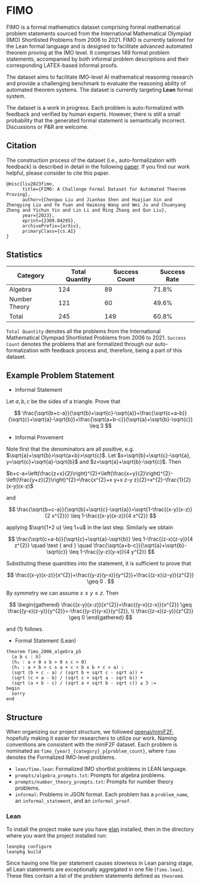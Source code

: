 # FIMO

FIMO is a formal mathematics dataset comprising formal mathematical problem statements sourced from the International Mathematical Olympiad (IMO) Shortlisted Problems from 2006 to 2021. FIMO is currently tailored for the Lean formal language and is designed to facilitate advanced automated theorem proving at the IMO level. It comprises 149 formal problem statements, accompanied by both informal problem descriptions and their corresponding LATEX-based informal proofs. 

The dataset aims to facilitate IMO-level AI mathematical reasoning research and provide a challenging benchmark to evaluate the reasoning ability of automated theorem systems. The dataset is currently targeting **Lean** formal system.

The dataset is a work in progress. Each problem is auto-formalized with feedback and verified by human experts. However, there is still a small probability that the generated formal statement is semantically incorrect. Discussions or P&R are welcome.

## Citation

The construction process of the dataset (i.e., auto-formalization with feedback) is described in detail in the following [paper](https://arxiv.org/abs/2309.04295). If you find our work helpful, please consider to cite this paper.

```
@misc{liu2023fimo,
      title={FIMO: A Challenge Formal Dataset for Automated Theorem Proving}, 
      author={Chengwu Liu and Jianhao Shen and Huajian Xin and Zhengying Liu and Ye Yuan and Haiming Wang and Wei Ju and Chuanyang Zheng and Yichun Yin and Lin Li and Ming Zhang and Qun Liu},
      year={2023},
      eprint={2309.04295},
      archivePrefix={arXiv},
      primaryClass={cs.AI}
}
```

## Statistics

| Category      | Total Quantity | Success Count | Success Rate |
| ------------- | -------------- | ------------- | ------------ |
| Algebra       | 124            | 89            | 71.8%        |
| Number Theory | 121            | 60            | 49.6%        |
| Total         | 245            | 149           | 60.8%        |

`Total Quantity` denotes all the problems from the International Mathematical Olympiad Shortlisted Problems from 2006 to 2021.  `Success Count` denotes the problems that are formalized through our auto-formalization with feedback process and, therefore, being a part of this dataset.

## Example Problem Statement

* Informal Statement

Let $a, b, c$ be the sides of a triangle. Prove that

$$
\frac{\sqrt{b+c-a}}{\sqrt{b}+\sqrt{c}-\sqrt{a}}+\frac{\sqrt{c+a-b}}{\sqrt{c}+\sqrt{a}-\sqrt{b}}+\frac{\sqrt{a+b-c}}{\sqrt{a}+\sqrt{b}-\sqrt{c}} \leq 3
$$

* Informal Provement

Note first that the denominators are all positive, e.g. $\sqrt{a}+\sqrt{b}>\sqrt{a+b}>\sqrt{c}$. Let $x=\sqrt{b}+\sqrt{c}-\sqrt{a}, y=\sqrt{c}+\sqrt{a}-\sqrt{b}$ and $z=\sqrt{a}+\sqrt{b}-\sqrt{c}$. Then

$b+c-a=\left(\frac{z+x}{2}\right)^{2}+\left(\frac{x+y}{2}\right)^{2}-\left(\frac{y+z}{2}\right)^{2}=\frac{x^{2}+x y+x z-y z}{2}=x^{2}-\frac{1}{2}(x-y)(x-z)$

and

$$
\frac{\sqrt{b+c-a}}{\sqrt{b}+\sqrt{c}-\sqrt{a}}=\sqrt{1-\frac{(x-y)(x-z)}{2 x^{2}}} \leq 1-\frac{(x-y)(x-z)}{4 x^{2}}
$$

applying $\sqrt{1+2 u} \leq 1+u$ in the last step. Similarly we obtain

$$
\frac{\sqrt{c+a-b}}{\sqrt{c}+\sqrt{a}-\sqrt{b}} \leq 1-\frac{(z-x)(z-y)}{4 z^{2}} \quad \text { and } \quad \frac{\sqrt{a+b-c}}{\sqrt{a}+\sqrt{b}-\sqrt{c}} \leq 1-\frac{(y-z)(y-x)}{4 y^{2}}
$$

Substituting these quantities into the statement, it is sufficient to prove that

$$
\frac{(x-y)(x-z)}{x^{2}}+\frac{(y-z)(y-x)}{y^{2}}+\frac{(z-x)(z-y)}{z^{2}} \geq 0 .
$$

By symmetry we can assume $x \leq y \leq z$. Then

$$
\begin{gathered}
\frac{(x-y)(x-z)}{x^{2}}=\frac{(y-x)(z-x)}{x^{2}} \geq \frac{(y-x)(z-y)}{y^{2}}=-\frac{(y-z)(y-x)}{y^{2}}, \\
\frac{(z-x)(z-y)}{z^{2}} \geq 0
\end{gathered}
$$

and (1) follows.

* Formal Statement (Lean)

```
theorem fimo_2006_algebra_p5
  (a b c : ℝ)
  (h₀ : a > 0 ∧ b > 0 ∧ c > 0)
  (h₁ : a + b > c ∧ a + c > b ∧ b + c > a) :
  (sqrt (b + c - a) / (sqrt b + sqrt c - sqrt a)) +
  (sqrt (c + a - b) / (sqrt c + sqrt a - sqrt b)) +
  (sqrt (a + b - c) / (sqrt a + sqrt b - sqrt c)) ≤ 3 :=
begin
  sorry
end
```

## Structure

When organizing our project structure, we followed [openai/miniF2F](https://github.com/openai/miniF2F), hopefully making it easier for researchers to utilize our work.  Naming conventions are consistent with the miniF2F dataset. Each problem is nominated as `fimo_{year}_{category}_p{problem_count}`, where `fimo` denotes the Formalized IMO-level problems.

* `lean/fimo.lean`: Formalized IMO shortlist problems in LEAN language.
* `prompts/algebra_prompts.txt`: Prompts for algebra problems.
* `prompts/number_theory_prompts.txt`: Prompts for number theory problems.
* `informal`: Problems in JSON format. Each problem has a `problem_name`, an `informal_statement`, and an `informal_proof`.

### Lean

To install the project make sure you have [elan](https://github.com/leanprover/elan) installed,
then in the directory where you want the project installed run:

```
leanpkg configure
leanpkg build
```

Since having one file per statement causes slowness in Lean parsing stage, all Lean statements are
exceptionally aggregated in one file (`fimo.lean`). These files contain a list of
the problem statements defined as `theorem`s.
